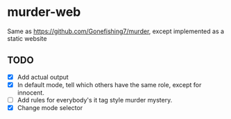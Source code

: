 # murder-web
Same as https://github.com/Gonefishing7/murder, except implemented as a static website
## TODO
- [x] Add actual output
- [x] In default mode, tell which others have the same role, except for innocent.
- [ ] Add rules for everybody's it tag style murder mystery.
- [x] Change mode selector